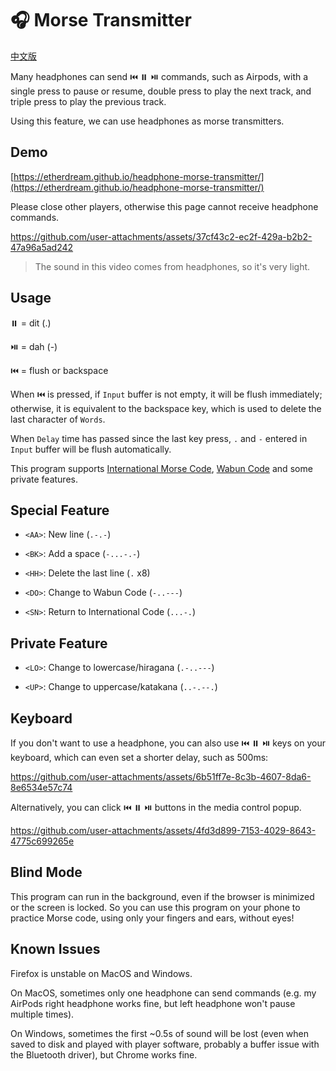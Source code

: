 # 🎧 Morse Transmitter

[中文版](README-zh.md)

Many headphones can send ⏮️ ⏸️ ⏯️ commands, such as Airpods, with a single press to pause or resume, double press to play the next track, and triple press to play the previous track.

Using this feature, we can use headphones as morse transmitters.

## Demo

[https://etherdream.github.io/headphone-morse-transmitter/](https://etherdream.github.io/headphone-morse-transmitter/)

Please close other players, otherwise this page cannot receive headphone commands.

https://github.com/user-attachments/assets/37cf43c2-ec2f-429a-b2b2-47a96a5ad242

> The sound in this video comes from headphones, so it's very light.

## Usage

⏸️ = dit (.)

⏯️ = dah (-)

⏮️ = flush or backspace

When ⏮️ is pressed, if `Input` buffer is not empty, it will be flush immediately; otherwise, it is equivalent to the backspace key, which is used to delete the last character of `Words`.

When `Delay` time has passed since the last key press, `.` and `-` entered in `Input` buffer will be flush automatically.

This program supports [International Morse Code](https://morsecode.world/international/morse.html), [Wabun Code](https://en.wikipedia.org/wiki/Wabun_code) and some private features.

## Special Feature

* `<AA>`: New line (`.-.-`)

* `<BK>`: Add a space (`-...-.-`)

* `<HH>`: Delete the last line (`.` x8)

* `<DO>`: Change to Wabun Code (`-..---`)

* `<SN>`: Return to International Code (`...-.`)

## Private Feature

* `<LO>`: Change to lowercase/hiragana (`.-..---`)

* `<UP>`: Change to uppercase/katakana (`..-.--.`)

## Keyboard

If you don't want to use a headphone, you can also use ⏮️ ⏸️ ⏯️ keys on your keyboard, which can even set a shorter delay, such as 500ms:

https://github.com/user-attachments/assets/6b51ff7e-8c3b-4607-8da6-8e6534e57c74

Alternatively, you can click ⏮️ ⏸️ ⏯️ buttons in the media control popup.

https://github.com/user-attachments/assets/4fd3d899-7153-4029-8643-4775c699265e

## Blind Mode

This program can run in the background, even if the browser is minimized or the screen is locked. So you can use this program on your phone to practice Morse code, using only your fingers and ears, without eyes!

## Known Issues

Firefox is unstable on MacOS and Windows.

On MacOS, sometimes only one headphone can send commands (e.g. my AirPods right headphone works fine, but left headphone won't pause multiple times).

On Windows, sometimes the first ~0.5s of sound will be lost (even when saved to disk and played with player software, probably a buffer issue with the Bluetooth driver), but Chrome works fine.
